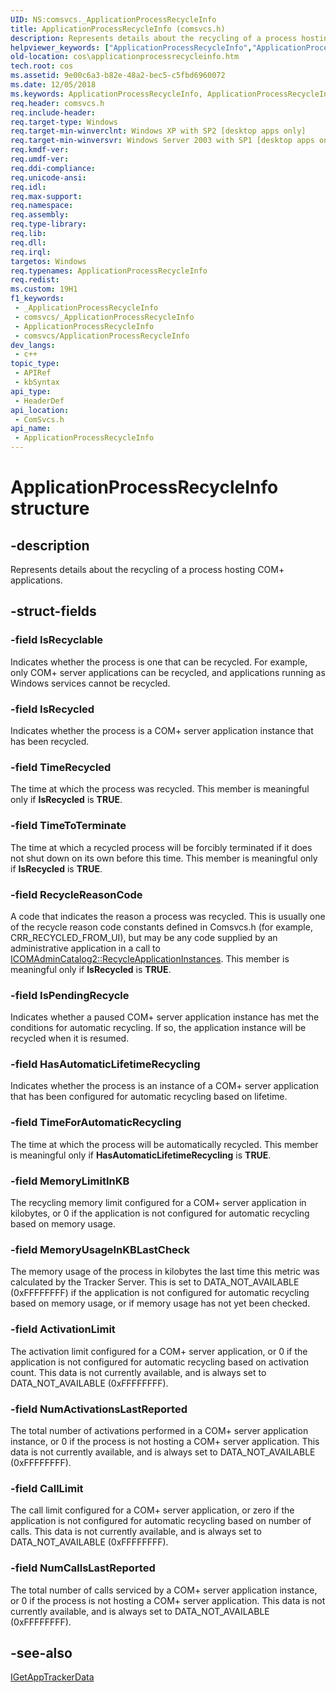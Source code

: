```yaml
---
UID: NS:comsvcs._ApplicationProcessRecycleInfo
title: ApplicationProcessRecycleInfo (comsvcs.h)
description: Represents details about the recycling of a process hosting COM+ applications.
helpviewer_keywords: ["ApplicationProcessRecycleInfo","ApplicationProcessRecycleInfo structure [COM+]","comsvcs/ApplicationProcessRecycleInfo","cos.applicationprocessrecycleinfo"]
old-location: cos\applicationprocessrecycleinfo.htm
tech.root: cos
ms.assetid: 9e00c6a3-b82e-48a2-bec5-c5fbd6960072
ms.date: 12/05/2018
ms.keywords: ApplicationProcessRecycleInfo, ApplicationProcessRecycleInfo structure [COM+], comsvcs/ApplicationProcessRecycleInfo, cos.applicationprocessrecycleinfo
req.header: comsvcs.h
req.include-header: 
req.target-type: Windows
req.target-min-winverclnt: Windows XP with SP2 [desktop apps only]
req.target-min-winversvr: Windows Server 2003 with SP1 [desktop apps only]
req.kmdf-ver: 
req.umdf-ver: 
req.ddi-compliance: 
req.unicode-ansi: 
req.idl: 
req.max-support: 
req.namespace: 
req.assembly: 
req.type-library: 
req.lib: 
req.dll: 
req.irql: 
targetos: Windows
req.typenames: ApplicationProcessRecycleInfo
req.redist: 
ms.custom: 19H1
f1_keywords:
 - _ApplicationProcessRecycleInfo
 - comsvcs/_ApplicationProcessRecycleInfo
 - ApplicationProcessRecycleInfo
 - comsvcs/ApplicationProcessRecycleInfo
dev_langs:
 - c++
topic_type:
 - APIRef
 - kbSyntax
api_type:
 - HeaderDef
api_location:
 - ComSvcs.h
api_name:
 - ApplicationProcessRecycleInfo
---
```


# ApplicationProcessRecycleInfo structure


## -description

Represents details about the recycling of a process hosting COM+ applications.

## -struct-fields

### -field IsRecyclable

Indicates whether the process is one that can be recycled. For example, only COM+ server applications can be recycled, and applications running as Windows services cannot be recycled.

### -field IsRecycled

Indicates whether the process is a COM+ server application instance that has been recycled.

### -field TimeRecycled

The time at which the process was recycled. This member is meaningful only if <b>IsRecycled</b> is <b>TRUE</b>.

### -field TimeToTerminate

The time at which a recycled process will be forcibly terminated if it does not shut down on its own before this time. This member is meaningful only if <b>IsRecycled</b> is <b>TRUE</b>.

### -field RecycleReasonCode

A code that indicates the reason a process was recycled. This is usually one of the recycle reason code constants defined in Comsvcs.h (for example, CRR_RECYCLED_FROM_UI), but may be any code supplied by an administrative application in a call to <a href="/windows/desktop/api/comadmin/nf-comadmin-icomadmincatalog2-recycleapplicationinstances">ICOMAdminCatalog2::RecycleApplicationInstances</a>. This member is meaningful only if <b>IsRecycled</b> is <b>TRUE</b>.

### -field IsPendingRecycle

Indicates whether a paused COM+ server application instance has met the conditions for automatic recycling. If so, the application instance will be recycled when it is resumed.

### -field HasAutomaticLifetimeRecycling

Indicates whether the process is an instance of a COM+ server application that has been configured for automatic recycling based on lifetime.

### -field TimeForAutomaticRecycling

The time at which the process will be automatically recycled. This member is meaningful only if <b>HasAutomaticLifetimeRecycling</b> is <b>TRUE</b>.

### -field MemoryLimitInKB

The recycling memory limit configured for a COM+ server application in kilobytes, or 0 if the application is not configured for automatic recycling based on memory usage.

### -field MemoryUsageInKBLastCheck

The memory usage of the process in kilobytes the last time this metric was calculated by the Tracker Server. This is set to DATA_NOT_AVAILABLE (0xFFFFFFFF) if the application is not configured for automatic recycling based on memory usage, or if memory usage has not yet been checked.

### -field ActivationLimit

The activation limit configured for a COM+ server application, or 0 if the application is not configured for automatic recycling based on activation count. This data is not currently available, and is always set to DATA_NOT_AVAILABLE (0xFFFFFFFF).

### -field NumActivationsLastReported

The total number of activations performed in a COM+ server application instance, or 0 if the process is not hosting a COM+ server application. This data is not currently available, and is always set to DATA_NOT_AVAILABLE (0xFFFFFFFF).

### -field CallLimit

The call limit configured for a COM+ server application, or zero if the application is not configured for automatic recycling based on number of calls. This data is not currently available, and is always set to DATA_NOT_AVAILABLE (0xFFFFFFFF).

### -field NumCallsLastReported

The total number of calls serviced by a COM+ server application instance, or 0 if the process is not hosting a COM+ server application. This data is not currently available, and is always set to DATA_NOT_AVAILABLE (0xFFFFFFFF).

## -see-also

<a href="/windows/desktop/api/comsvcs/nn-comsvcs-igetapptrackerdata">IGetAppTrackerData</a>
